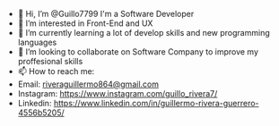 - 👋 Hi, I’m @Guillo7799 I'm a Software Developer
- 👀 I’m interested in Front-End and UX
- 🌱 I’m currently learning a lot of develop skills and new programming languages
- 💞️ I’m looking to collaborate on Software Company to improve my proffesional skills
- 📫 How to reach me:
- Email: riveraguillermo864@gmail.com
- Instagram: https://www.instagram.com/guillo_rivera7/
- Linkedin: https://www.linkedin.com/in/guillermo-rivera-guerrero-4556b5205/
